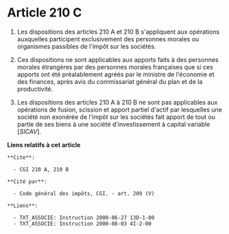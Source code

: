 # Article 210 C

1. Les dispositions des articles 210 A et 210 B s'appliquent aux opérations auxquelles participent exclusivement des
personnes morales ou organismes passibles de l'impôt sur les sociétés.

2. Ces dispositions ne sont applicables aux apports faits à des personnes morales étrangères par des personnes morales
françaises que si ces apports ont été préalablement agréés par le ministre de l'économie et des finances, après avis du
commissariat général du plan et de la productivité.

3. Les dispositions des articles 210 A à 210 B ne sont pas applicables aux opérations de fusion, scission et apport partiel
d'actif par lesquelles une société non exonérée de l'impôt sur les sociétés fait apport de tout ou partie de ses biens à une
société d'investissement à capital variable [*SICAV*].

**Liens relatifs à cet article**

	**Cite**:

	  - CGI 210 A, 210 B

	**Cité par**:

	  - Code général des impôts, CGI. - art. 209 (V)

	**Liens**:

	  - TXT_ASSOCIE: Instruction 2000-06-27 13D-1-00
	  - TXT_ASSOCIE: Instruction 2000-08-03 4I-2-00
